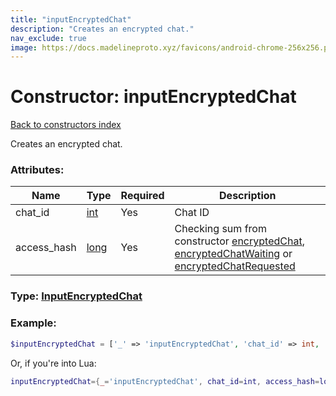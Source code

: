 ```yaml
---
title: "inputEncryptedChat"
description: "Creates an encrypted chat."
nav_exclude: true
image: https://docs.madelineproto.xyz/favicons/android-chrome-256x256.png
---
```

# Constructor: inputEncryptedChat  
[Back to constructors index](index.md)



Creates an encrypted chat.

### Attributes:

| Name     |    Type       | Required | Description |
|----------|---------------|----------|-------------|
|chat\_id|[int](../types/int.md) | Yes|Chat ID|
|access\_hash|[long](../types/long.md) | Yes|Checking sum from constructor [encryptedChat](../constructors/encryptedChat.md), [encryptedChatWaiting](../constructors/encryptedChatWaiting.md) or [encryptedChatRequested](../constructors/encryptedChatRequested.md)|



### Type: [InputEncryptedChat](../types/InputEncryptedChat.md)


### Example:

```php
$inputEncryptedChat = ['_' => 'inputEncryptedChat', 'chat_id' => int, 'access_hash' => long];
```  


Or, if you're into Lua:

```lua
inputEncryptedChat={_='inputEncryptedChat', chat_id=int, access_hash=long}

```


